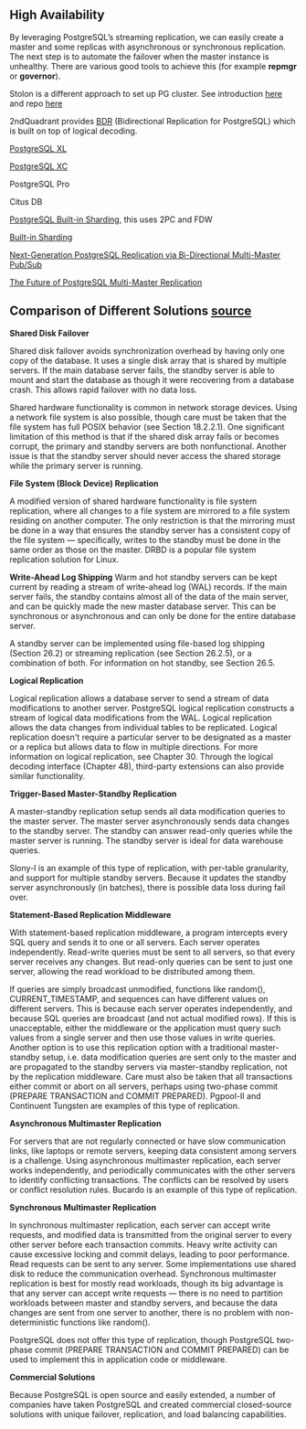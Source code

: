 ## High Availability

By leveraging PostgreSQL’s streaming replication, we can easily create a master and some replicas with asynchronous or synchronous replication. The next step is to automate the failover when the master instance is unhealthy. There are various good tools to achieve this (for example **repmgr** or **governor**).

Stolon is a different approach to set up PG cluster. See introduction [here](https://sgotti.dev/post/stolon-introduction/) and repo [here](https://github.com/sorintlab/stolon)

2ndQuadrant provides [BDR](https://www.2ndquadrant.com/en/resources/postgres-bdr-2ndquadrant/) (Bidirectional Replication for PostgreSQL) which is built on top of logical decoding.

[PostgreSQL XL](https://www.postgres-xl.org/)

[PostgreSQL XC](https://postgresxc.fandom.com/wiki/Postgres-XC_Wiki)

PostgreSQL Pro

Citus DB

[PostgreSQL Built-in Sharding](https://www.pgconf.asia/JA/2017/wp-content/uploads/sites/2/2017/12/D2-B1.pdf), this uses 2PC and FDW

[Built-in Sharding](https://wiki.postgresql.org/wiki/Built-in_Sharding)

[Next-Generation PostgreSQL Replication via Bi-Directional Multi-Master Pub/Sub](https://www.youtube.com/watch?v=PEEsNOrD6BM)

[The Future of PostgreSQL Multi-Master Replication](https://www.youtube.com/watch?v=4klaPUjbMZo)

## Comparison of Different Solutions [source](https://www.postgresql.org/docs/12/different-replication-solutions.html)
**Shared Disk Failover**

Shared disk failover avoids synchronization overhead by having only one copy of the database. It uses a single disk array that is shared by multiple servers. If the main database server fails, the standby server is able to mount and start the database as though it were recovering from a database crash. This allows rapid failover with no data loss.

Shared hardware functionality is common in network storage devices. Using a network file system is also possible, though care must be taken that the file system has full POSIX behavior (see Section 18.2.2.1). One significant limitation of this method is that if the shared disk array fails or becomes corrupt, the primary and standby servers are both nonfunctional. Another issue is that the standby server should never access the shared storage while the primary server is running.

**File System (Block Device) Replication**

A modified version of shared hardware functionality is file system replication, where all changes to a file system are mirrored to a file system residing on another computer. The only restriction is that the mirroring must be done in a way that ensures the standby server has a consistent copy of the file system — specifically, writes to the standby must be done in the same order as those on the master. DRBD is a popular file system replication solution for Linux.

**Write-Ahead Log Shipping**
Warm and hot standby servers can be kept current by reading a stream of write-ahead log (WAL) records. If the main server fails, the standby contains almost all of the data of the main server, and can be quickly made the new master database server. This can be synchronous or asynchronous and can only be done for the entire database server.

A standby server can be implemented using file-based log shipping (Section 26.2) or streaming replication (see Section 26.2.5), or a combination of both. For information on hot standby, see Section 26.5.

**Logical Replication**

Logical replication allows a database server to send a stream of data modifications to another server. PostgreSQL logical replication constructs a stream of logical data modifications from the WAL. Logical replication allows the data changes from individual tables to be replicated. Logical replication doesn't require a particular server to be designated as a master or a replica but allows data to flow in multiple directions. For more information on logical replication, see Chapter 30. Through the logical decoding interface (Chapter 48), third-party extensions can also provide similar functionality.

**Trigger-Based Master-Standby Replication**

A master-standby replication setup sends all data modification queries to the master server. The master server asynchronously sends data changes to the standby server. The standby can answer read-only queries while the master server is running. The standby server is ideal for data warehouse queries.

Slony-I is an example of this type of replication, with per-table granularity, and support for multiple standby servers. Because it updates the standby server asynchronously (in batches), there is possible data loss during fail over.

**Statement-Based Replication Middleware**

With statement-based replication middleware, a program intercepts every SQL query and sends it to one or all servers. Each server operates independently. Read-write queries must be sent to all servers, so that every server receives any changes. But read-only queries can be sent to just one server, allowing the read workload to be distributed among them.

If queries are simply broadcast unmodified, functions like random(), CURRENT_TIMESTAMP, and sequences can have different values on different servers. This is because each server operates independently, and because SQL queries are broadcast (and not actual modified rows). If this is unacceptable, either the middleware or the application must query such values from a single server and then use those values in write queries. Another option is to use this replication option with a traditional master-standby setup, i.e. data modification queries are sent only to the master and are propagated to the standby servers via master-standby replication, not by the replication middleware. Care must also be taken that all transactions either commit or abort on all servers, perhaps using two-phase commit (PREPARE TRANSACTION and COMMIT PREPARED). Pgpool-II and Continuent Tungsten are examples of this type of replication.

**Asynchronous Multimaster Replication**

For servers that are not regularly connected or have slow communication links, like laptops or remote servers, keeping data consistent among servers is a challenge. Using asynchronous multimaster replication, each server works independently, and periodically communicates with the other servers to identify conflicting transactions. The conflicts can be resolved by users or conflict resolution rules. Bucardo is an example of this type of replication.

**Synchronous Multimaster Replication**

In synchronous multimaster replication, each server can accept write requests, and modified data is transmitted from the original server to every other server before each transaction commits. Heavy write activity can cause excessive locking and commit delays, leading to poor performance. Read requests can be sent to any server. Some implementations use shared disk to reduce the communication overhead. Synchronous multimaster replication is best for mostly read workloads, though its big advantage is that any server can accept write requests — there is no need to partition workloads between master and standby servers, and because the data changes are sent from one server to another, there is no problem with non-deterministic functions like random().

PostgreSQL does not offer this type of replication, though PostgreSQL two-phase commit (PREPARE TRANSACTION and COMMIT PREPARED) can be used to implement this in application code or middleware.

**Commercial Solutions**

Because PostgreSQL is open source and easily extended, a number of companies have taken PostgreSQL and created commercial closed-source solutions with unique failover, replication, and load balancing capabilities.
